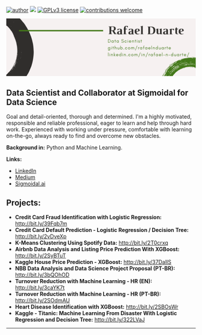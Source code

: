 [![author](https://img.shields.io/badge/author-rafaelnduarte-red.svg)](https://www.linkedin.com/in/rafael-n-duarte/) [![](https://img.shields.io/badge/python-3.7+-blue.svg)](https://www.python.org/downloads/release/python-365/) [![GPLv3 license](https://img.shields.io/badge/License-GPLv3-blue.svg)](http://perso.crans.org/besson/LICENSE.html) [![contributions welcome](https://img.shields.io/badge/contributions-welcome-brightgreen.svg?style=flat)](https://github.com/rafaelnduarte/portfolio/issues)

<p align="center">
  <img src="rafaelnd_ds.png" >
</p>

## Data Scientist and Collaborator at Sigmoidal for Data Science

Goal and detail-oriented, thorough and determined. I'm a highly motivated, responsible and reliable
professional, eager to learn and help through hard work. Experienced with working under pressure, 
comfortable with learning on-the-go, always ready to find and overcome new obstacles.  


**Background in:** Python and Machine Learning.

**Links:**
* [LinkedIn](https://www.linkedin.com/in/rafael-n-duarte/)
* [Medium](https://medium.com/@rafaelnduarte)
* [Sigmoidal.ai](https://sigmoidal.ai/)


## Projects:

* **Credit Card Fraud Identification with Logistic Regression:**  http://bit.ly/39Fqb7m
* **Credit Card Default Prediction - Logistic Regression / Decision Tree:**  http://bit.ly/2vDveXp
* **K-Means Clustering Using Spotify Data:**  http://bit.ly/2T0crxq
* **Airbnb Data Analysis and Listing Price Prediction With XGBoost:**  http://bit.ly/2SyBTuT
* **Kaggle House Price Prediction - XGBoost:** http://bit.ly/37DalIS
* **NBB Data Analysis and Data Science Project Proposal (PT-BR):** http://bit.ly/3bQOhOD
* **Turnover Reduction with Machine Learning - HR (EN):** http://bit.ly/3caYK7t
* **Turnover Reduction with Machine Learning - HR (PT-BR):** http://bit.ly/2SOdmAU
* **Heart Disease Identification with XGBoost:** http://bit.ly/2SBOsWr
* **Kaggle - Titanic: Machine Learning From Disaster With Logistic Regression and Decision Tree:** http://bit.ly/322LVaJ

---

